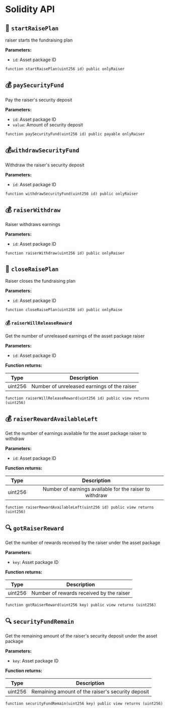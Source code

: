 # Solidity API

## 🚀 `startRaisePlan`

raiser starts the fundraising plan

**Parameters:**

- `id`: Asset package ID

```solidity
function startRaisePlan(uint256 id) public onlyRaiser
```

## 💰 `paySecurityFund` 

Pay the raiser's security deposit 

**Parameters:**

- `id`: Asset package ID
- `value`: Amount of security deposit

```solidity
function paySecurityFund(uint256 id) public payable onlyRaiser
```

## 💰`withdrawSecurityFund`

Withdraw the raiser's security deposit

**Parameters:**

- `id`: Asset package ID

```solidity
function withdrawSecurityFund(uint256 id) public onlyRaiser
```

## 💰 `raiserWithdraw`

Raiser withdraws earnings

**Parameters:**

- `id`: Asset package ID

```solidity
function raiserWithdraw(uint256 id) public onlyRaiser
```

## 🚫 `closeRaisePlan`

Raiser closes the fundraising plan

**Parameters:**

- `id`: Asset package ID

```solidity
function closeRaisePlan(uint256 id) public onlyRaise
```

### 💰 `raiserWillReleaseReward`

Get the number of unreleased earnings of the asset package raiser

**Parameters:**

- `id`: Asset package ID

**Function returns:**

| Type | Description |
| :-----------: | :-----------: |
| uint256 | Number of unreleased earnings of the raiser |

```solidity
function raiserWillReleaseReward(uint256 id) public view returns (uint256)
```

## 💰 `raiserRewardAvailableLeft`

Get the number of earnings available for the asset package raiser to withdraw

**Parameters:**

- `id`: Asset package ID

**Function returns:**

| Type | Description |
| :-----------: | :-----------: |
| uint256 | Number of earnings available for the raiser to withdraw |

```solidity
function raiserRewardAvailableLeft(uint256 id) public view returns (uint256)
```

## 🔍 `gotRaiserReward`

Get the number of rewards received by the raiser under the asset package

**Parameters:**

- `key`: Asset package ID

**Function returns:**

| Type | Description |
| :-----------: | :-----------: |
| uint256 | Number of rewards received by the raiser |

```solidity
function gotRaiserReward(uint256 key) public view returns (uint256)
````

## 🔍 `securityFundRemain`

Get the remaining amount of the raiser's security deposit under the asset package

**Parameters:**

- `key`: Asset package ID

**Function returns:**


| Type | Description |
| :-----------: | :-----------: |
| uint256 | Remaining amount of the raiser's security deposit |

```solidity
function securityFundRemain(uint256 key) public view returns (uint256)
````